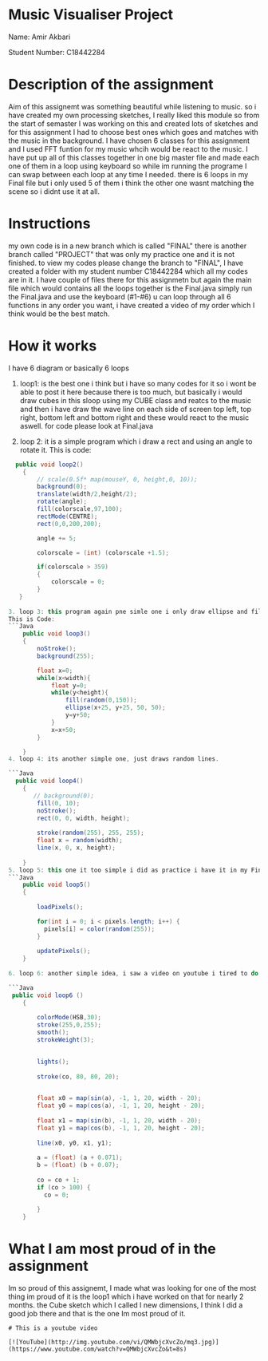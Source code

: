 # Music Visualiser Project

Name: Amir Akbari

Student Number: C18442284

# Description of the assignment
Aim of this assignemt was something beautiful while listening to music. so i have created my own processing sketches, I really liked this module so from the start of semaster I was working on this and created lots of sketches and for this assignment I had to choose best ones which goes and matches with the music in the background.
I have chosen 6 classes for this assignment and I used FFT funtion for my music whcih would be react to the music. I have put up all of this classes together in one big master file and made each one of them in a loop using keyboard so while im running the programe I can swap between each loop at any time I needed.
there is 6 loops in my Final file but i only used 5 of them i think the other one wasnt matching the scene so i didnt use it at all.

# Instructions
my own code is in a new branch which is called "FINAL" there is another branch called "PROJECT" that was only my practice one and it is not finished.
to view my codes please change the branch to "FINAL", I have created a folder with my student number C18442284 which all my codes are in it. I have couple of files there for this assignmetn but again the main file which would contains all the loops together is the Final.java
simply run the Final.java and use the keyboard (#1-#6) u can loop through all 6 functions in any order you want, i have created a video of my order which I think would be the best match.

# How it works
I have 6 diagram or basically 6 loops 
1. loop1: is the best one  i think but i have so many codes for it so i wont be able to post it here because there is too much, but basically i would draw cubes in this sloop using my CUBE class and reatcs to the music and then i have draw the wave line on each side of screen top left, top right, bottom left and bottom right and these would react to the music aswell. for code please look at Final.java

2. loop 2: it is a simple program which i draw a rect and using an angle to rotate it.
This is code:

```Java
  public void loop2()
    {
        // scale(0.5f* map(mouseY, 0, height,0, 10));
        background(0);
        translate(width/2,height/2);
        rotate(angle);
        fill(colorscale,97,100);
        rectMode(CENTRE);
        rect(0,0,200,200);

        angle += 5;

        colorscale = (int) (colorscale +1.5);

        if(colorscale > 359)
        {
            colorscale = 0;
        }
   }
   
3. loop 3: this program again pne simle one i only draw ellipse and fill it randomly
This is Code:
```Java
    public void loop3()
    {
        noStroke();
        background(255);

        float x=0;
		while(x<width){
			float y=0;
			while(y<height){
				fill(random(0,150));
				ellipse(x+25, y+25, 50, 50);
				y=y+50;
			}
			x=x+50;
        }

    }
4. loop 4: its another simple one, just draws random lines.

```Java
  public void loop4()
    {
       // background(0);
        fill(0, 10);
        noStroke();
        rect(0, 0, width, height);
        
        stroke(random(255), 255, 255);
        float x = random(width);
        line(x, 0, x, height);
       
    }
5. loop 5: this one it too simple i did as practice i have it in my Final.java but i have used it in my video i think it would match the music and background so thats why i havent use it i had another idea before to use it but i changed my mind.
```Java
    public void loop5()
    {
         
        loadPixels();

        for(int i = 0; i < pixels.length; i++) {
          pixels[i] = color(random(255));
        }
        
        updatePixels();
    }
    
6. loop 6: another simple idea, i saw a video on youtube i tired to do that but i couldnt i got this instead but i was happy at the start of it its not cool bur=t it gets cool and nice.it is simple enough it basically a line keeps getting bigger and goes around using Cos and Sin.

```Java
 public void loop6 ()
    {
          
        colorMode(HSB,30);
        stroke(255,0,255);
        smooth();
        strokeWeight(3);
		

        lights();
        
        stroke(co, 80, 80, 20);
  

        float x0 = map(sin(a), -1, 1, 20, width - 20);
        float y0 = map(cos(a), -1, 1, 20, height - 20);
        
        float x1 = map(sin(b), -1, 1, 20, width - 20);
        float y1 = map(cos(b), -1, 1, 20, height - 20);
        
        line(x0, y0, x1, y1);
        
        a = (float) (a + 0.071);
        b = (float) (b + 0.07);
        
        co = co + 1;
        if (co > 100) {
          co = 0;
        
        }
    }
```

# What I am most proud of in the assignment
Im so proud of this assignemt, I made what was looking for one of the most thing im proud of it is the loop1 which i have worked on that for nearly 2 months.
the Cube sketch which I called I new dimensions, I think I did a good job there and that is the one Im most proud of it.

```
# This is a youtube video

[![YouTube](http://img.youtube.com/vi/QMWbjcXvcZo/mq3.jpg)](https://www.youtube.com/watch?v=QMWbjcXvcZo&t=8s)
```



